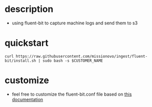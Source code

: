 # description
- using fluent-bit to capture machine logs and send them to s3

# quickstart
```
curl https://raw.githubusercontent.com/missionovo/ingest/fluent-bit/install.sh | sudo bash -s $CUSTOMER_NAME
```

# customize
- feel free to customize the fluent-bit.conf file based on [this documentation](https://docs.fluentbit.io/manual/administration/configuring-fluent-bit/classic-mode/configuration-file)